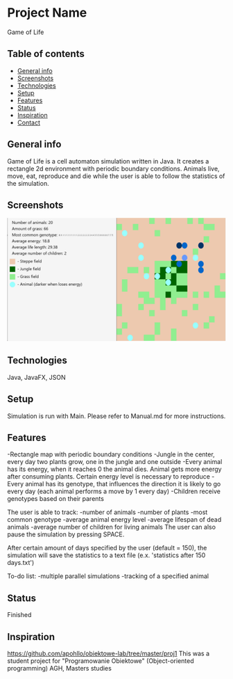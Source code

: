 # Project Name
Game of Life

## Table of contents
* [General info](#general-info)
* [Screenshots](#screenshots)
* [Technologies](#technologies)
* [Setup](#setup)
* [Features](#features)
* [Status](#status)
* [Inspiration](#inspiration)
* [Contact](#contact)

## General info
Game of Life is a cell automaton simulation written in Java. It creates a rectangle 2d environment with periodic boundary conditions. Animals live, move, eat, reproduce and die while the user is able to follow the statistics of the simulation.


## Screenshots
![Example screenshot](./img/simulationShowcase.png)

## Technologies
Java,
JavaFX,
JSON

## Setup
Simulation is run with Main. Please refer to Manual.md for more instructions.

## Features
-Rectangle map with periodic boundary conditions
-Jungle in the center, every day two plants grow, one in the jungle and one outside
-Every animal has its energy, when it reaches 0 the animal dies. Animal gets more energy after consuming plants. Certain energy level is necessary to reproduce
-Every animal has its genotype, that influences the direction it is likely to go every day (each animal performs a move by 1 every day)
-Children receive genotypes based on their parents

The user is able to track:
	-number of animals
	-number of plants
	-most common genotype
	-average animal energy level
	-average lifespan of dead animals
	-average number of children for living animals
The user can also pause the simulation by pressing SPACE.

After certain amount of days specified by the user (default = 150), the simulation will save the statistics to a text file (e.x. 'statistics after 150 days.txt')


To-do list:
-multiple parallel simulations
-tracking of a specified animal

## Status
Finished

## Inspiration
https://github.com/apohllo/obiektowe-lab/tree/master/proj1
This was a student project for "Programowanie Obiektowe" (Object-oriented programming) AGH, Masters studies

